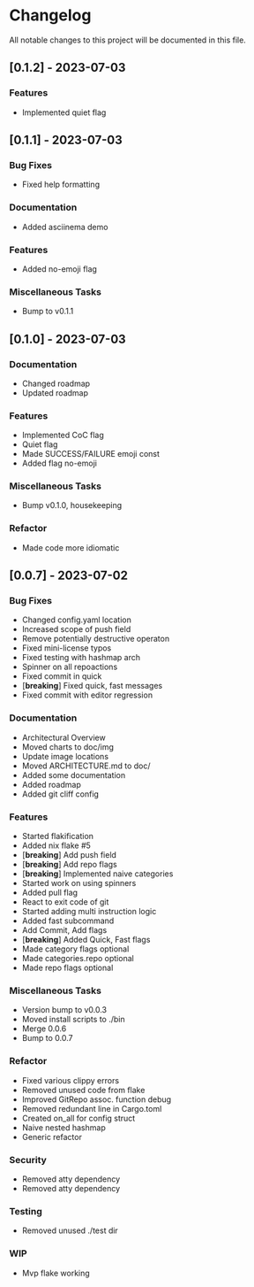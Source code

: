 # Changelog

All notable changes to this project will be documented in this file.

## [0.1.2] - 2023-07-03

### Features

- Implemented quiet flag

## [0.1.1] - 2023-07-03

### Bug Fixes

- Fixed help formatting

### Documentation

- Added asciinema demo

### Features

- Added no-emoji flag

### Miscellaneous Tasks

- Bump to v0.1.1

## [0.1.0] - 2023-07-03

### Documentation

- Changed roadmap
- Updated roadmap

### Features

- Implemented CoC flag
- Quiet flag
- Made SUCCESS/FAILURE emoji const
- Added flag no-emoji

### Miscellaneous Tasks

- Bump v0.1.0, housekeeping

### Refactor

- Made code more idiomatic

## [0.0.7] - 2023-07-02

### Bug Fixes

- Changed config.yaml location
- Increased scope of push field
- Remove potentially destructive operaton
- Fixed mini-license typos
- Fixed testing with hashmap arch
- Spinner on all repoactions
- Fixed commit in quick
- [**breaking**] Fixed quick, fast messages
- Fixed commit with editor regression

### Documentation

- Architectural Overview
- Moved charts to doc/img
- Update image locations
- Moved ARCHITECTURE.md to doc/
- Added some documentation
- Added roadmap
- Added git cliff config

### Features

- Started flakification
- Added nix flake #5 
- [**breaking**] Add push field
- [**breaking**] Add repo flags
- [**breaking**] Implemented naive categories
- Started work on using spinners
- Added pull flag
- React to exit code of git
- Started adding multi instruction logic
- Added fast subcommand
- Add Commit, Add flags
- [**breaking**] Added Quick, Fast flags
- Made category flags optional
- Made categories.repo optional
- Made repo flags optional

### Miscellaneous Tasks

- Version bump to v0.0.3
- Moved install scripts to ./bin
- Merge 0.0.6
- Bump to 0.0.7

### Refactor

- Fixed various clippy errors
- Removed unused code from flake
- Improved GitRepo assoc. function debug
- Removed redundant line in Cargo.toml
- Created on_all for config struct
- Naive nested hashmap
- Generic refactor

### Security

- Removed atty dependency
- Removed atty dependency

### Testing

- Removed unused ./test dir

### WIP

- Mvp flake working

<!-- generated by git-cliff -->
